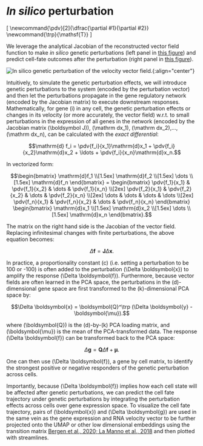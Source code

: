 
# *In silico* perturbation

\[
\newcommand{\pdv}[2]{\dfrac{\partial #1}{\partial #2}} \newcommand{\trp}{\mathsf{T}}
\]

We leverage the analytical Jacobian of the reconstructed vector field function to make *in silico* genetic perturbations (left panel in [this figure](#dynamo_fig7_a)) and predict cell-fate outcomes after the perturbation (right panel in [this figure](#dynamo_fig7_a)).

![*In silico* genetic perturbation of the velocity vector field.](dynamo_paper_figures/fig7_a.png){:align="center"}

Intuitively, to simulate the genetic perturbation effects, we will introduce genetic perturbations to the system (encoded by the perturbation vector) and then let the perturbations propagate in the gene regulatory network (encoded by the Jacobian matrix) to execute downstream responses. Mathematically, for gene \(i\) in any cell, the genetic perturbation effects or changes in its velocity (or more accurately, the vector field) w.r.t. to small perturbations in the expression of all genes in the network (encoded by the Jacobian matrix \(\boldsymbol J\)), \(\mathrm dx_1\), \(\mathrm dx_2\),…, \(\mathrm dx_n\), can be calculated with the *exact differential*:

```math
\mathrm{d} f_i = \pdv{f_i}{x_1}\mathrm{d}x_1 + \pdv{f_i}{x_2}\mathrm{d}x_2 + \ldots + \pdv{f_i}{x_n}\mathrm{d}x_n.
```

In vectorized form:

```math
\begin{bmatrix} \mathrm{d}f_1 \\[1.5ex] \mathrm{d}f_2 \\[1.5ex] \dots \\[1.5ex] \mathrm{d}f_n \end{bmatrix} = \begin{bmatrix} \pdv{f_1}{x_1} & \pdv{f_1}{x_2} & \dots & \pdv{f_1}{x_n} \\[2ex] \pdv{f_2}{x_1} & \pdv{f_2}{x_2} & \dots & \pdv{f_2}{x_n} \\[2ex] \dots & \dots & \dots & \dots \\[2ex] \pdv{f_n}{x_1} & \pdv{f_n}{x_2} & \dots & \pdv{f_n}{x_n} \end{bmatrix} \begin{bmatrix} \mathrm{d}x_1 \\[1.5ex] \mathrm{d}x_2 \\[1.5ex] \dots \\[1.5ex] \mathrm{d}x_n \end{bmatrix}.
```

The matrix on the right hand side is the Jacobian of the vector field. Replacing infinitesimal changes with finite perturbations, the above equation becomes:

```math
\Delta \boldsymbol{f} = \boldsymbol{J} \Delta \boldsymbol{x}.
```

In practice, a proportionality constant \(c\) (i.e. setting a perturbation to be 100 or -100) is often added to the perturbation \(\Delta \boldsymbol{x}\) to amplify the response \(\Delta \boldsymbol{f}\). Furthermore, because vector fields are often learned in the PCA space, the perturbations in the \(d\)-dimensional gene space are first transformed to the \(k\)-dimensional PCA space by:

```math
\Delta \boldsymbol{x} = \boldsymbol{Q}^\trp (\Delta \boldsymbol{y} - \boldsymbol{\mu}).
```

where \(\boldsymbol{Q}\) is the \(d\)-by-\(k\) PCA loading matrix, and \(\boldsymbol{\mu}\) is the mean of the PCA-transformed data. The response \(\Delta \boldsymbol{f}\) can be transformed back to the PCA space:

```math
\Delta \boldsymbol{g} = \boldsymbol{Q} \Delta \boldsymbol{f} + \boldsymbol{\mu}.
```

One can then use \(\Delta \boldsymbol{f}\), a gene by cell matrix, to identify the strongest positive or negative responders of the genetic perturbation across cells.

Importantly, because \(\Delta \boldsymbol{f}\) implies how each cell state will be affected after genetic perturbations, we can predict the cell fate trajectory under genetic perturbations by integrating the perturbation effects across cells over gene expression space. To visualize the cell fate trajectory, pairs of \(\boldsymbol{x}\) and \(\Delta \boldsymbol{g}\) are used in the same vein as the gene expression and RNA velocity vector to be further projected onto the UMAP or other low dimensional embeddings using the transition matrix [Bergen et al., 2020; La Manno et al., 2018](#) and then plotted with streamlines.
